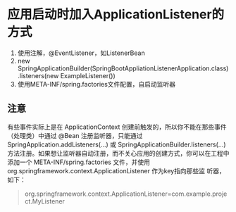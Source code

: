 # 应用启动时加入ApplicationListener的方式

1. 使用注解，@EventListener，如ListenerBean
2. new SpringApplicationBuilder(SpringBootAppliationListenerApplication.class).listeners(new ExampleListener())
3. 使用META-INF/spring.factories文件配置，自启动监听器

## 注意

有些事件实际上是在 ApplicationContext 创建前触发的，所以你不能在那些事件（处理类）中通过 @Bean 注册监听器，只能通过 SpringApplication.addListeners(…) 或 SpringApplicationBuilder.listeners(…) 方法注册。如果想让监听器自动注册，而不关心应用的创建方式，你可以在工程中添加一个 META-INF/spring.factories 文件，并使用 org.springframework.context.ApplicationListener 作为key指向那些监
听器，如下：

> org.springframework.context.ApplicationListener=com.example.project.MyListener
